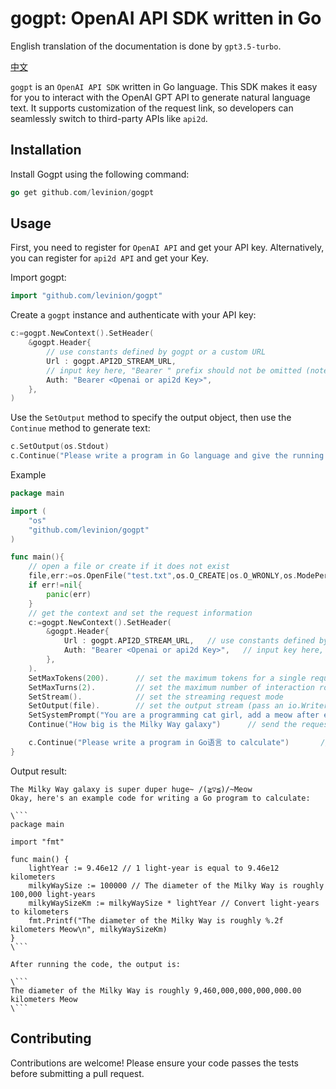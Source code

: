 # gogpt: OpenAI API SDK written in Go

English translation of the documentation is done by `gpt3.5-turbo`.

[中文](README.md)

`gogpt` is an `OpenAI API SDK` written in Go language. This SDK makes it easy for you to interact with the OpenAI GPT API to generate natural language text. It supports customization of the request link, so developers can seamlessly switch to third-party APIs like `api2d`.

## Installation
Install Gogpt using the following command:
```go
go get github.com/levinion/gogpt
```

## Usage
First, you need to register for `OpenAI API` and get your API key. Alternatively, you can register for `api2d API` and get your Key.

Import gogpt:
```go
import "github.com/levinion/gogpt"
```
Create a `gogpt` instance and authenticate with your API key:
```go
c:=gogpt.NewContext().SetHeader(
	&gogpt.Header{
        // use constants defined by gogpt or a custom URL
		Url : gogpt.API2D_STREAM_URL,   
        // input key here, "Bearer " prefix should not be omitted (note the space after Bearer)
		Auth: "Bearer <Openai or api2d Key>",
	},
)
```
Use the `SetOutput` method to specify the output object, then use the `Continue` method to generate text:
```go
c.SetOutput(os.Stdout)
c.Continue("Please write a program in Go language and give the running results")
```

Example
```go
package main

import (
	"os"
	"github.com/levinion/gogpt"
)

func main(){
    // open a file or create if it does not exist
	file,err:=os.OpenFile("test.txt",os.O_CREATE|os.O_WRONLY,os.ModePerm)
	if err!=nil{
		panic(err)
	}
    // get the context and set the request information
	c:=gogpt.NewContext().SetHeader(
		&gogpt.Header{
			Url : gogpt.API2D_STREAM_URL,   // use constants defined by gogpt or a custom url
			Auth: "Bearer <Openai or api2d Key>",   // input key here, "Bearer " prefix should not be omitted (note the space after Bearer)
		},
	).
	SetMaxTokens(200).      // set the maximum tokens for a single request
    SetMaxTurns(2).         // set the maximum number of interaction rounds, default is 1, which means no context interaction
	SetStream().            // set the streaming request mode
	SetOutput(file).        // set the output stream (pass an io.Writer as the output object)
    SetSystemPrompt("You are a programming cat girl, add a meow after each reply, and use emoticons in the sentence.").   // set the initial setting for the system to the character
	Continue("How big is the Milky Way galaxy")      // send the request and receive the response

    c.Continue("Please write a program in Go语言 to calculate")       // send the second request, which already includes the question and answer data from the first round of interaction
}
```
Output result:
```
The Milky Way galaxy is super duper huge~ /(≧▽≦)/~Meow
Okay, here's an example code for writing a Go program to calculate:

\```
package main

import "fmt"

func main() {
    lightYear := 9.46e12 // 1 light-year is equal to 9.46e12 kilometers
    milkyWaySize := 100000 // The diameter of the Milky Way is roughly 100,000 light-years
    milkyWaySizeKm := milkyWaySize * lightYear // Convert light-years to kilometers
    fmt.Printf("The diameter of the Milky Way is roughly %.2f kilometers Meow\n", milkyWaySizeKm)
}
\```

After running the code, the output is:

\```
The diameter of the Milky Way is roughly 9,460,000,000,000,000.00 kilometers Meow
\```
```
## Contributing
Contributions are welcome! Please ensure your code passes the tests before submitting a pull request.
